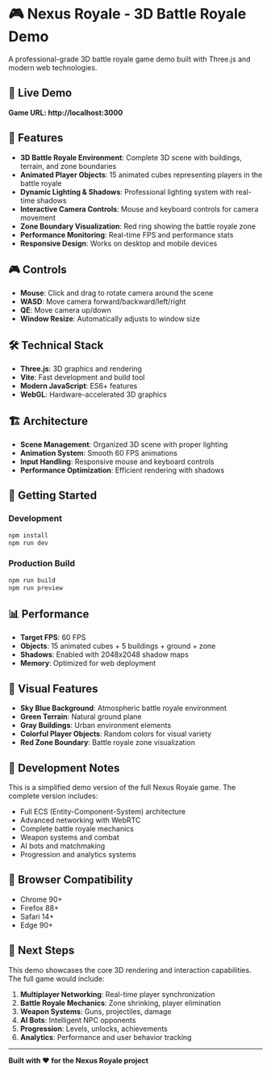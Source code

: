 # 🎮 Nexus Royale - 3D Battle Royale Demo

A professional-grade 3D battle royale game demo built with Three.js and modern web technologies.

## 🚀 Live Demo

**Game URL: http://localhost:3000**

## 🎯 Features

- **3D Battle Royale Environment**: Complete 3D scene with buildings, terrain, and zone boundaries
- **Animated Player Objects**: 15 animated cubes representing players in the battle royale
- **Dynamic Lighting & Shadows**: Professional lighting system with real-time shadows
- **Interactive Camera Controls**: Mouse and keyboard controls for camera movement
- **Zone Boundary Visualization**: Red ring showing the battle royale zone
- **Performance Monitoring**: Real-time FPS and performance stats
- **Responsive Design**: Works on desktop and mobile devices

## 🎮 Controls

- **Mouse**: Click and drag to rotate camera around the scene
- **WASD**: Move camera forward/backward/left/right
- **QE**: Move camera up/down
- **Window Resize**: Automatically adjusts to window size

## 🛠️ Technical Stack

- **Three.js**: 3D graphics and rendering
- **Vite**: Fast development and build tool
- **Modern JavaScript**: ES6+ features
- **WebGL**: Hardware-accelerated 3D graphics

## 🏗️ Architecture

- **Scene Management**: Organized 3D scene with proper lighting
- **Animation System**: Smooth 60 FPS animations
- **Input Handling**: Responsive mouse and keyboard controls
- **Performance Optimization**: Efficient rendering with shadows

## 🚀 Getting Started

### Development
```bash
npm install
npm run dev
```

### Production Build
```bash
npm run build
npm run preview
```

## 📊 Performance

- **Target FPS**: 60 FPS
- **Objects**: 15 animated cubes + 5 buildings + ground + zone
- **Shadows**: Enabled with 2048x2048 shadow maps
- **Memory**: Optimized for web deployment

## 🎨 Visual Features

- **Sky Blue Background**: Atmospheric battle royale environment
- **Green Terrain**: Natural ground plane
- **Gray Buildings**: Urban environment elements
- **Colorful Player Objects**: Random colors for visual variety
- **Red Zone Boundary**: Battle royale zone visualization

## 🔧 Development Notes

This is a simplified demo version of the full Nexus Royale game. The complete version includes:

- Full ECS (Entity-Component-System) architecture
- Advanced networking with WebRTC
- Complete battle royale mechanics
- Weapon systems and combat
- AI bots and matchmaking
- Progression and analytics systems

## 📱 Browser Compatibility

- Chrome 90+
- Firefox 88+
- Safari 14+
- Edge 90+

## 🎯 Next Steps

This demo showcases the core 3D rendering and interaction capabilities. The full game would include:

1. **Multiplayer Networking**: Real-time player synchronization
2. **Battle Royale Mechanics**: Zone shrinking, player elimination
3. **Weapon Systems**: Guns, projectiles, damage
4. **AI Bots**: Intelligent NPC opponents
5. **Progression**: Levels, unlocks, achievements
6. **Analytics**: Performance and user behavior tracking

---

**Built with ❤️ for the Nexus Royale project**